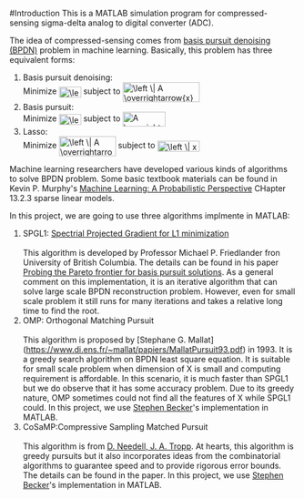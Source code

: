 #Introduction
This is a MATLAB simulation program for compressed-sensing sigma-delta analog to digital converter (ADC).

The idea of compressed-sensing comes from [basis pursuit denoising (BPDN)](https://en.wikipedia.org/wiki/Basis_pursuit_denoising) problem in machine learning. Basically, this problem has three equivalent forms:

1. Basis pursuit denoising:<br />Minimize <img src="http://www.sciweavers.org/upload/Tex2Img_1484544777/render.png" align="center" border="0" alt="\left \| x \right \|_1" width="39" height="19" /> subject to <img src="http://www.sciweavers.org/upload/Tex2Img_1484545044/render.png" align="center" border="0" alt="\left \| A \overrightarrow{x} - \overrightarrow{y}  \right \|_2 \leq  \sigma " width="135" height="35" />
2. Basis pursuit:<br />Minimize <img src="http://www.sciweavers.org/upload/Tex2Img_1484545104/render.png" align="center" border="0" alt="\left \| x \right \|_1" width="39" height="19" /> subject to <img src="http://www.sciweavers.org/upload/Tex2Img_1484545131/render.png" align="center" border="0" alt="A \overrightarrow{x} = \overrightarrow{y} " width="75" height="26" />
3. Lasso:<br />Minimize <img src="http://www.sciweavers.org/upload/Tex2Img_1484545155/render.png" align="center" border="0" alt="\left \| A \overrightarrow{x} - \overrightarrow{y}  \right \|_2" width="100" height="35" /> subject to <img src="http://www.sciweavers.org/upload/Tex2Img_1484545178/render.png" align="center" border="0" alt="\left \| x  \right \|_1 \leq  \tau " width="74" height="19" />

Machine learning researchers have developed various kinds of algorithms to solve BPDN problem. Some basic textbook materials can be found in Kevin P. Murphy's [Machine Learning: A Probabilistic Perspective](https://www.amazon.com/Machine-Learning-Probabilistic-Perspective-Computation/dp/0262018020/ref=sr_1_1?ie=UTF8&qid=1484504311&sr=8-1&keywords=machine+learning+a+probabilistic+perspective) CHapter 13.2.3 sparse linear models.

In this project, we are going to use three algorithms implmente in MATLAB:

1. SPGL1: [Spectrial Projected Gradient for L1 minimization](https://github.com/mpf/spgl1)<br /><br />This algorithm is developed by Professor Michael P. Friedlander fron University of British Columbia. The details can be found in his paper [Probing the Pareto frontier for basis pursuit solutions](https://www.cs.ubc.ca/~mpf/pubs/probing-the-pareto-frontier-for-basis-pursuit-solutions/). As a general comment on this implementation, it is an iterative algorithm that can solve large scale BPDN reconstruction problem. However, even for small scale problem it still runs for many iterations and takes a relative long time to find the root.
2. OMP: Orthogonal Matching Pursuit<br /><br /> This algorithm is proposed by [Stephane G. Mallat] (https://www.di.ens.fr/~mallat/papiers/MallatPursuit93.pdf) in 1993. It is a greedy search algorithm on BPDN least square equation. It is suitable for small scale problem when dimension of X is small and computing requirement is affordable. In this scenario, it is much faster than SPGL1 but we do observe that it has some accuracy problem. Due to its greedy nature, OMP sometimes could not find all the features of X while SPGL1 could. In this project, we use [Stephen Becker](https://www.mathworks.com/matlabcentral/fileexchange/32402-cosamp-and-omp-for-sparse-recovery)'s implementation in MATLAB.
3. CoSaMP:Compressive Sampling Matched Pursuit<br /><br />This algorithm is from [D. Needell, J. A. Tropp](https://arxiv.org/pdf/0803.2392v2.pdf). At hearts, this algorithm is greedy pursuits but it also incorporates ideas from the combinatorial algorithms to guarantee speed and to provide rigorous error bounds. The details can be found in the paper. In this project, we use [Stephen Becker](https://www.mathworks.com/matlabcentral/fileexchange/32402-cosamp-and-omp-for-sparse-recovery)'s implementation in MATLAB.
